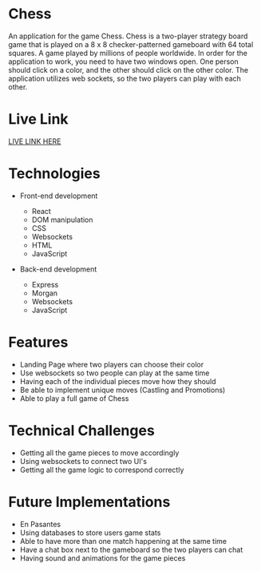 # Chess
An application for the game Chess.  Chess is a two-player strategy board game that is played on a 8 x 8 checker-patterned gameboard with 64 total squares.  A game played by millions of people worldwide.  In order for the application to work, you need to have two windows open.  One person should click on a color, and the other should click on the other color.  The application utilizes web sockets, so the two players can play with each other.

# Live Link
<a href="https://powerful-mountain-20313.herokuapp.com/gameBoard">LIVE LINK HERE</a>

# Technologies
- Front-end development
    - React
    - DOM manipulation
    - CSS
    - Websockets
    - HTML
    - JavaScript
    
 - Back-end development
    - Express
    - Morgan
    - Websockets
    - JavaScript

 # Features
 - Landing Page where two players can choose their color
 - Use websockets so two people can play at the same time
 - Having each of the individual pieces move how they should
 - Be able to implement unique moves (Castling and Promotions)
 - Able to play a full game of Chess

# Technical Challenges
- Getting all the game pieces to move accordingly
- Using websockets to connect two UI's
- Getting all the game logic to correspond correctly

# Future Implementations
- En Pasantes
- Using databases to store users game stats
- Able to have more than one match happening at the same time
- Have a chat box next to the gameboard so the two players can chat
- Having sound and animations for the game pieces
